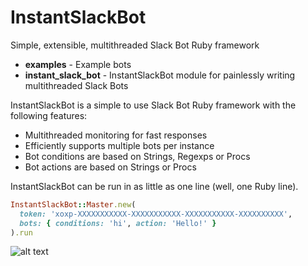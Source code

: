 # InstantSlackBot
Simple, extensible, multithreaded Slack Bot Ruby framework

- **examples** - Example bots
- **instant_slack_bot** - InstantSlackBot module for painlessly writing multithreaded Slack Bots

InstantSlackBot is a simple to use Slack Bot Ruby framework with the following features:
- Multithreaded monitoring for fast responses
- Efficiently supports multiple bots per instance
- Bot conditions are based on Strings, Regexps or Procs
- Bot actions are based on Strings or Procs

InstantSlackBot can be run in as little as one line (well, one Ruby line).

```ruby
InstantSlackBot::Master.new(
  token: 'xoxp-XXXXXXXXXXX-XXXXXXXXXXX-XXXXXXXXXXX-XXXXXXXXXX', 
  bots: { conditions: 'hi', action: 'Hello!' }
).run
```
![alt text][one_line_slack_pic]

[one_line_slack_pic]: https://raw.githubusercontent.com/robzr/instant-slack-bot/master/examples/pics/one_line_slack.png "Example output from one line bot"

